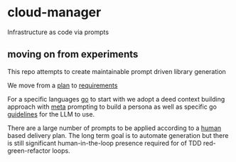 # cloud-manager
Infrastructure as code via prompts

## moving on from experiments

This repo attempts to create maintainable prompt driven library generation

We move from a [plan](requirements_plan.md) to [requirements](reqirements)  

For a specific languages [go](prompts/go) to start with we adopt a deed context building
approach with [meta](prompts/go/meta_prompt.md) prompting to build a persona as well as specific
go [guidelines](prompts/go/golang_codestyle.md) for the LLM to use.

There are a large number of prompts to be applied according to a [human](prompts/go/human_delivery) based
delivery plan. The long term goal is to automate generation but there is still significant human-in-the-loop presence
required for of TDD red-green-refactor loops.
